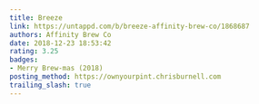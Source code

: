 ```yaml
---
title: Breeze
link: https://untappd.com/b/breeze-affinity-brew-co/1868687
authors: Affinity Brew Co
date: 2018-12-23 18:53:42
rating: 3.25
badges:
- Merry Brew-mas (2018)
posting_method: https://ownyourpint.chrisburnell.com
trailing_slash: true
---
```

